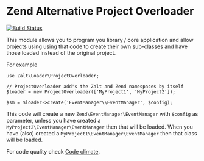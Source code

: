 # Zend Alternative Project Overloader

[![Build Status](https://travis-ci.org/MagnaFacta/zalt-loader.svg?branch=master)](https://travis-ci.org/MagnaFacta/zalt-loader)

This module allows you to program you library / core application and allow projects using using that
code to create their own sub-classes and have those loaded instead of the original project.

For example

    use Zalt\Loader\ProjectOverloader;

    // ProjectOverloader add's the Zalt and Zend namespaces by itself
    $loader = new ProjectOverloader(['MyProject1', 'MyProject2']);

    $sm = $loader->create('EventManager\\EventManager', $config);

This code will create a new `Zend\EventManager\EventManager` with `$config` as parameter, unless you have
created a `MyProject2\EventManager\EventManager` then that will be loaded. When you have (also) created
a `MyProject1\EventManager\EventManager` then that class will be loaded.

For code quality check [Code climate](https://codeclimate.com/github/MagnaFacta/zalt-loader).